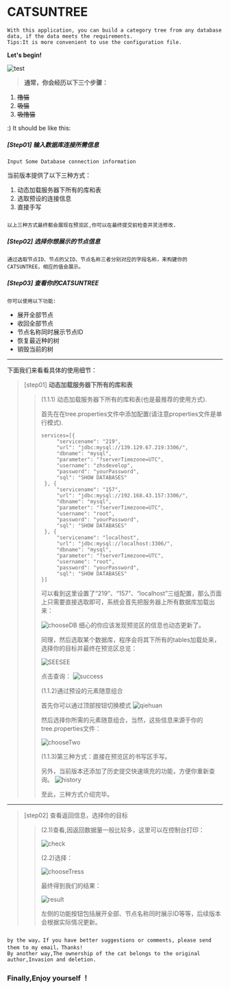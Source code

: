 # CATSUNTREE #
    With this application, you can build a category tree from any database data, if the data meets the requirements.
    Tips:It is more convenient to use the configuration file.
**Let's begin!**

![test](http://m.qpic.cn/psb?/V12x3UMs3ekTkH/gURaVTnHf0aoRNLEQ4VlO*x8Z1RQ6f10x9DrUL7mRPU!/b/dE0BAAAAAAAA&bo=0wDBAAAAAAADFyA!&rf=viewer_4&t=5)
> **通常，你会经历以下三个步骤：**

1. ~~撸猫~~
2. ~~吸猫~~
3. ~~吸撸猫~~

:) It should be like this:
##### [Step01] 输入数据库连接所需信息 #####
    Input Some Database connection information
当前版本提供了以下三种方式：   
1. 动态加载服务器下所有的库和表
2. 选取预设的连接信息
3. 直接手写
#####
    以上三种方式最终都会展现在预览区,你可以在最终提交前检查并灵活修改.
##### [Step02] 选择你想展示的节点信息 #####
    通过选取节点ID、节点的父ID、节点名称三者分别对应的字段名称，来构建你的CATSUNTREE，相应的值会展示。    
##### [Step03] 查看你的CATSUNTREE #####
    你可以使用以下功能:
* 展开全部节点
* 收回全部节点
* 节点名称同时展示节点ID
* 恢复最近种的树
* 销毁当前的树
- - - 
下面我们来看看具体的使用细节：
> [step01] **动态加载服务器下所有的库和表**
>>(1.1.1) 动态加载服务器下所有的库和表(也是最推荐的使用方式).
>>
>>首先在在tree.properties文件中添加配置(请注意properties文件是单行模式).
>>~~~
>>services=[{
>>  	"servicename": "219",
>>  	"url": "jdbc:mysql://139.129.67.219:3306/",
>>  	"dbname": "mysql",
>>  	"parameter": "?serverTimezone=UTC",
>>  	"username": "zhsdevelop",
>>  	"password": "yourPassword",
>>  	"sql": "SHOW DATABASES"
>>  }, {
>>  	"servicename": "157",
>>  	"url": "jdbc:mysql://192.168.43.157:3306/",
>>  	"dbname": "mysql",
>>  	"parameter": "?serverTimezone=UTC",
>>  	"username": "root",
>>  	"password": "yourPassword",
>>  	"sql": "SHOW DATABASES"
>>  }, {
>>  	"servicename": "localhost",
>>  	"url": "jdbc:mysql://localhost:3306/",
>>  	"dbname": "mysql",
>>  	"parameter": "?serverTimezone=UTC",
>>  	"username": "root",
>>  	"password": "yourPassword",
>>  	"sql": "SHOW DATABASES"
>>}]
>>~~~
>>可以看到这里设置了“219”、“157”、“localhost”三组配置，那么页面上只需要直接选取即可，系统会首先把服务器上所有数据库加载出来：
>>
>>![chooseDB](http://m.qpic.cn/psb?/V12x3UMs3ekTkH/wOZH05lvtetOL*wo*7IRSTVDoiq*SpEjCgrnz3.5i1g!/b/dLgAAAAAAAAA&bo=*gH6AQAAAAADFzY!&rf=viewer_4&t=5)
>>细心的你应该发现预览区的信息也动态更新了。
>>
>>同理，然后选取某个数据库，程序会将其下所有的tables加载处来，选择你的目标并最终在预览区总览：
>>
>>![SEESEE](http://m.qpic.cn/psb?/V12x3UMs3ekTkH/h.lrTiu5r88v0uqOJaiV*GgCH15zOM1SrjNJT8gUc6Y!/b/dMQAAAAAAAAA&bo=9wGAAQAAAAADF0U!&rf=viewer_4&t=5)
>>
>>点击查询：
>>![success](http://m.qpic.cn/psb?/V12x3UMs3ekTkH/yIDNsXXZzO6vDiSA3saB9UfULedIj9N5TDuJHXllt00!/b/dE0BAAAAAAAA&bo=jwBeAAAAAAADF.M!&rf=viewer_4&t=5)
>>
>>(1.1.2)通过预设的元素随意组合
>>
>>首先你可以通过顶部按钮切换模式
>>![qiehuan](http://m.qpic.cn/psb?/V12x3UMs3ekTkH/1QPIBIbuPk4XcfT1vtMm*eeeLCF3oVogAad06PwHkcQ!/b/dE0BAAAAAAAA&bo=9wE3AAAAAAADF*M!&rf=viewer_4&t=5)
>>
>>然后选择你所需的元素随意组合，当然，这些信息来源于你的tree.properties文件：
>>
>>![chooseTwo](http://m.qpic.cn/psb?/V12x3UMs3ekTkH/fM92L.X0rn1aAssFNGjjNjfNnbgoGDNQra.yll.LqLg!/b/dLsAAAAAAAAA&bo=wgZaAQAAAAADF60!&rf=viewer_4&t=5)
>>
>>(1.1.3)第三种方式：直接在预览区的书写区手写。
>>
>>另外，当前版本还添加了历史提交快速填充的功能，方便你重新查询。
>>![history](http://m.qpic.cn/psb?/V12x3UMs3ekTkH/auFVStuG.gp4IZeREOMf1pXvVZvB7CcujnVlYp17wls!/b/dLYAAAAAAAAA&bo=ZAwhBAAAAAADF38!&rf=viewer_4&t=5)
>>
>>至此，三种方式介绍完毕。
- - - 
>[step02] 查看返回信息，选择你的目标
>>
>>(2.1)查看,因返回数据量一般比较多，这里可以在控制台打印：
>>
>>![check](http://m.qpic.cn/psb?/V12x3UMs3ekTkH/pXsSfUsyDYXYdaKzFwmiUcSKlB8536A5YHRc5ck5udc!/b/dAQBAAAAAAAA&bo=9QFkAQAAAAADF6M!&rf=viewer_4&t=5)
>>
>>(2.2)选择：
>>
>>![chooseTress](http://m.qpic.cn/psb?/V12x3UMs3ekTkH/Ka6wfpKFA88s9V81nRKjl*ylDQGWRuVhfc0NCxSV4CY!/b/dMMAAAAAAAAA&bo=4QFBAgAAAAADF5E!&rf=viewer_4&t=5)
>>
>>最终得到我们的结果：
>>
>>![result](http://m.qpic.cn/psb?/V12x3UMs3ekTkH/6wi1Iw6WN76ytqFwrCgvwdYQTRuHfSZD.vuO0jIwGQU!/b/dE8BAAAAAAAA&bo=LgM.AS4DPgEDJwI!&rf=viewer_4&t=5)
>>
>>左侧的功能按钮包括展开全部、节点名称同时展示ID等等，后续版本会根据实际情况更新。

###
    by the way，If you have better suggestions or comments, please send them to my email，Thanks!
    By another way,The ownership of the cat belongs to the original author,Invasion and deletion.        

### Finally,Enjoy yourself ！ 